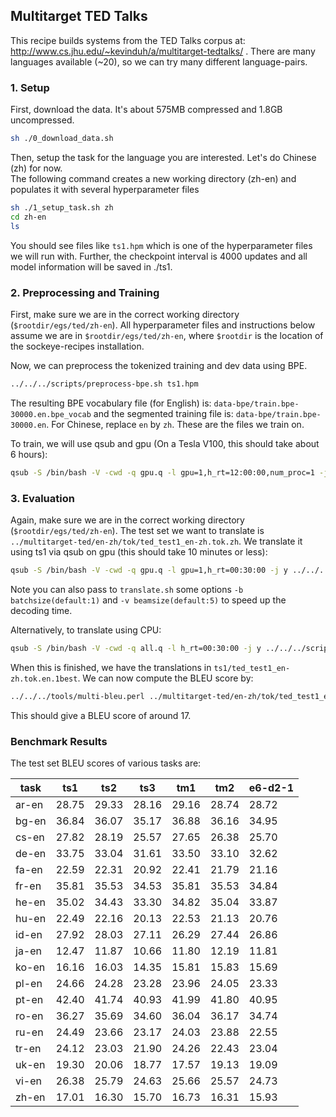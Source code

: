## Multitarget TED Talks 

This recipe builds systems from the TED Talks corpus at:
http://www.cs.jhu.edu/~kevinduh/a/multitarget-tedtalks/ .
There are many languages available (~20), so we can try many different language-pairs. 

### 1. Setup

First, download the data. It's about 575MB compressed and 1.8GB uncompressed.
```bash
sh ./0_download_data.sh
```

Then, setup the task for the language you are interested.
Let's do Chinese (zh) for now.  
The following command creates a new working directory (zh-en) 
and populates it with several hyperparameter files 

```bash
sh ./1_setup_task.sh zh
cd zh-en
ls
```

You should see files like `ts1.hpm` which is one of the hyperparameter files we will run with. Further, the checkpoint interval is 4000 updates and all model information will be saved in ./ts1.

### 2. Preprocessing and Training

First, make sure we are in the correct working directory (`$rootdir/egs/ted/zh-en`). All hyperparameter files and instructions below assume we are in `$rootdir/egs/ted/zh-en`, where `$rootdir` is the location of the sockeye-recipes installation. 

Now, we can preprocess the tokenized training and dev data using BPE.
```bash
../../../scripts/preprocess-bpe.sh ts1.hpm
```

The resulting BPE vocabulary file (for English) is: `data-bpe/train.bpe-30000.en.bpe_vocab` and the segmented training file is: `data-bpe/train.bpe-30000.en`. For Chinese, replace `en` by `zh`. These are the files we train on. 

To train, we will use qsub and gpu (On a Tesla V100, this should take about 6 hours):

```bash
qsub -S /bin/bash -V -cwd -q gpu.q -l gpu=1,h_rt=12:00:00,num_proc=1 -j y ../../../scripts/train-textformat.sh -p ts1.hpm -e sockeye2
```


### 3. Evaluation

Again, make sure we are in the correct working directory (`$rootdir/egs/ted/zh-en`). The test set we want to translate is `../multitarget-ted/en-zh/tok/ted_test1_en-zh.tok.zh`. We translate it using ts1 via qsub on gpu (this should take 10 minutes or less):

```bash
qsub -S /bin/bash -V -cwd -q gpu.q -l gpu=1,h_rt=00:30:00 -j y ../../../scripts/translate.sh -p ts1.hpm -i ../multitarget-ted/en-zh/tok/ted_test1_en-zh.tok.zh -o ts1/ted_test1_en-zh.tok.en.1best -e sockeye2
```

Note you can also pass to `translate.sh` some options `-b batchsize(default:1)` and `-v beamsize(default:5)` to speed up the decoding time.

Alternatively, to translate using CPU:

```bash
qsub -S /bin/bash -V -cwd -q all.q -l h_rt=00:30:00 -j y ../../../scripts/translate.sh -p ts1.hpm -i ../multitarget-ted/en-zh/tok/ted_test1_en-zh.tok.zh -o ts1/ted_test1_en-zh.tok.en.1best -e sockeye2 -d cpu
```

When this is finished, we have the translations in `ts1/ted_test1_en-zh.tok.en.1best`. We can now compute the BLEU score by:

```bash
../../../tools/multi-bleu.perl ../multitarget-ted/en-zh/tok/ted_test1_en-zh.tok.en < ts1/ted_test1_en-zh.tok.en.1best
```

This should give a BLEU score of around 17.


### Benchmark Results 

The test set BLEU scores of various tasks are:

 task | ts1   | ts2   | ts3   | tm1   | tm2   | e6-d2-1 |
  --- | ---   | ---   | ---   | ---   | ---   | ---     |
ar-en | 28.75 | 29.33 | 28.16 | 29.16 | 28.74 | 28.72   |
bg-en | 36.84 | 36.07 | 35.17 | 36.88 | 36.16 | 34.95   |
cs-en | 27.82 | 28.19 | 25.57 | 27.65 | 26.38 | 25.70   |
de-en | 33.75 | 33.04 | 31.61 | 33.50 | 33.10 | 32.62   |
fa-en | 22.59 | 22.31 | 20.92 | 22.41 | 21.79 | 21.16   |
fr-en | 35.81 | 35.53 | 34.53 | 35.81 | 35.53 | 34.84   |
he-en | 35.02 | 34.43 | 33.30 | 34.82 | 35.04 | 33.87   |
hu-en | 22.49 | 22.16 | 20.13 | 22.53 | 21.13 | 20.76   |
id-en | 27.92 | 28.03 | 27.11 | 26.29 | 27.44 | 26.86   |
ja-en | 12.47 | 11.87 | 10.66 | 11.80 | 12.19 | 11.81   |
ko-en | 16.16 | 16.03 | 14.35 | 15.81 | 15.83 | 15.69   |
pl-en | 24.66 | 24.28 | 23.28 | 23.96 | 24.05 | 23.33   |
pt-en | 42.40 | 41.74 | 40.93 | 41.99 | 41.80 | 40.95   |
ro-en | 36.27 | 35.69 | 34.60 | 36.04 | 36.17 | 34.74   |
ru-en | 24.49 | 23.66 | 23.17 | 24.03 | 23.88 | 22.55   |
tr-en | 24.12 | 23.03 | 21.90 | 24.26 | 22.43 | 23.04   |
uk-en | 19.30 | 20.06 | 18.77 | 17.57 | 19.13 | 19.09   |
vi-en | 26.38 | 25.79 | 24.63 | 25.66 | 25.57 | 24.73   |
zh-en | 17.01 | 16.30 | 15.70 | 16.73 | 16.31 | 15.93   |
